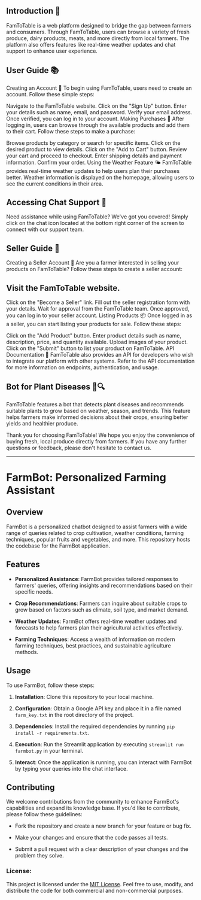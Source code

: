 ## Introduction 🌾
FamToTable is a web platform designed to bridge the gap between farmers and consumers. Through FamToTable, users can browse a variety of fresh produce, dairy products, meats, and more directly from local farmers. The platform also offers features like real-time weather updates and chat support to enhance user experience.

## User Guide 📚
Creating an Account 🔑
To begin using FamToTable, users need to create an account. Follow these simple steps:

Navigate to the FamToTable website.
Click on the "Sign Up" button.
Enter your details such as name, email, and password.
Verify your email address.
Once verified, you can log in to your account.
Making Purchases 🛒
After logging in, users can browse through the available products and add them to their cart. Follow these steps to make a purchase:

Browse products by category or search for specific items.
Click on the desired product to view details.
Click on the "Add to Cart" button.
Review your cart and proceed to checkout.
Enter shipping details and payment information.
Confirm your order.
Using the Weather Feature 🌤️
FamToTable provides real-time weather updates to help users plan their purchases better. Weather information is displayed on the homepage, allowing users to see the current conditions in their area.

## Accessing Chat Support 💬
Need assistance while using FamToTable? We've got you covered! Simply click on the chat icon located at the bottom right corner of the screen to connect with our support team.

## Seller Guide 💼
Creating a Seller Account 📝
Are you a farmer interested in selling your products on FamToTable? Follow these steps to create a seller account:

## Visit the FamToTable website.
Click on the "Become a Seller" link.
Fill out the seller registration form with your details.
Wait for approval from the FamToTable team.
Once approved, you can log in to your seller account.
Listing Products 📦
Once logged in as a seller, you can start listing your products for sale. Follow these steps:

Click on the "Add Product" button.
Enter product details such as name, description, price, and quantity available.
Upload images of your product.
Click on the "Submit" button to list your product on FamToTable.
API Documentation 📖
FamToTable also provides an API for developers who wish to integrate our platform with other systems. Refer to the API documentation for more information on endpoints, authentication, and usage.

## Bot for Plant Diseases 🌿🔍
FamToTable features a bot that detects plant diseases and recommends suitable plants to grow based on weather, season, and trends. This feature helps farmers make informed decisions about their crops, ensuring better yields and healthier produce.

Thank you for choosing FamToTable! We hope you enjoy the convenience of buying fresh, local produce directly from farmers. If you have any further questions or feedback, please don't hesitate to contact us.


---

# FarmBot: Personalized Farming Assistant

## Overview

FarmBot is a personalized chatbot designed to assist farmers with a wide range of queries related to crop cultivation, weather conditions, farming techniques, popular fruits and vegetables, and more. This repository hosts the codebase for the FarmBot application.

## Features

- **Personalized Assistance**: FarmBot provides tailored responses to farmers' queries, offering insights and recommendations based on their specific needs.
  
- **Crop Recommendations**: Farmers can inquire about suitable crops to grow based on factors such as climate, soil type, and market demand.

- **Weather Updates**: FarmBot offers real-time weather updates and forecasts to help farmers plan their agricultural activities effectively.

- **Farming Techniques**: Access a wealth of information on modern farming techniques, best practices, and sustainable agriculture methods.

## Usage

To use FarmBot, follow these steps:

1. **Installation**: Clone this repository to your local machine.

2. **Configuration**: Obtain a Google API key and place it in a file named `farm_key.txt` in the root directory of the project.

3. **Dependencies**: Install the required dependencies by running `pip install -r requirements.txt`.

4. **Execution**: Run the Streamlit application by executing `streamlit run farmbot.py` in your terminal.

5. **Interact**: Once the application is running, you can interact with FarmBot by typing your queries into the chat interface.

## Contributing

We welcome contributions from the community to enhance FarmBot's capabilities and expand its knowledge base. If you'd like to contribute, please follow these guidelines:

- Fork the repository and create a new branch for your feature or bug fix.
  
- Make your changes and ensure that the code passes all tests.

- Submit a pull request with a clear description of your changes and the problem they solve.


### License:

This project is licensed under the [MIT License](LICENSE). Feel free to use, modify, and distribute the code for both commercial and non-commercial purposes.


